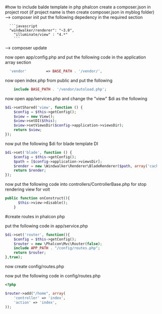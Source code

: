 #how to include balde template in php phalcon
create a composer.json in project root  (if project name is  then create composer.json in myblog folder)
--> composer init
put the following depedency in the required section

      ```javascript
      "windwalker/renderer": "~3.0",
        "illuminate/view" : "4.*"
        ```

--> composer update


now open app/config.php and put the following code in the application array section

```php
  'vendor'         => BASE_PATH . '/vendor/',
```

now open index.php from public and put the following

  ```php
      include BASE_PATH . '/vendor/autoload.php';
   ```

now open app/services.php  and change the "view" $di as the following

```php
$di->setShared('view', function () {
    $config = $this->getConfig();
    $view = new View();
    $view->setDI($this);
    $view->setViewsDir($config->application->viewsDir);
    return $view;
});
```


now put the following $di for blade template DI

```php
$di->set('blade', function () {
    $config = $this->getConfig();
    $path = [$config->application->viewsDir];
    $render = new \Windwalker\Renderer\BladeRenderer($path, array('cache_path' => $config->application->cacheDir));
    return $render;
});
```


now put the following code into controllers/ControllerBase.php for stop rendering view for volt

```php
public function onConstruct(){
      $this->view->disable();
    }
```



#create routes in phalcon php

put the following code in app/service.php

```php
$di->set('router', function(){
    $config = $this->getConfig();
    $router = new \Phalcon\Mvc\Router(false);
    include APP_PATH . "/config/routes.php";
    return $router;
},true);
```

now create config/routes.php

now put the following code in config/routes.php
```php
<?php

$router->add("/home", array(
    'controller' => 'index',
    'action' => 'index',
));
```

